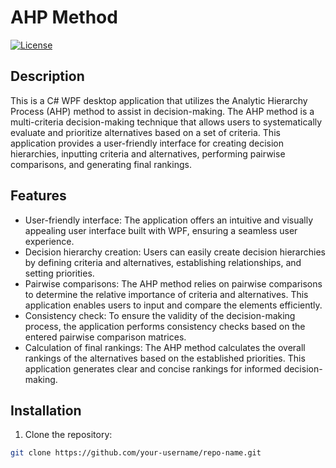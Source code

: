 # AHP Method

[![License](https://img.shields.io/badge/license-MIT-blue.svg)](LICENSE)

## Description

This is a C# WPF desktop application that utilizes the Analytic Hierarchy Process (AHP) method to assist in decision-making. The AHP method is a multi-criteria decision-making technique that allows users to systematically evaluate and prioritize alternatives based on a set of criteria. This application provides a user-friendly interface for creating decision hierarchies, inputting criteria and alternatives, performing pairwise comparisons, and generating final rankings.

## Features

- User-friendly interface: The application offers an intuitive and visually appealing user interface built with WPF, ensuring a seamless user experience.
- Decision hierarchy creation: Users can easily create decision hierarchies by defining criteria and alternatives, establishing relationships, and setting priorities.
- Pairwise comparisons: The AHP method relies on pairwise comparisons to determine the relative importance of criteria and alternatives. This application enables users to input and compare the elements efficiently.
- Consistency check: To ensure the validity of the decision-making process, the application performs consistency checks based on the entered pairwise comparison matrices.
- Calculation of final rankings: The AHP method calculates the overall rankings of the alternatives based on the established priorities. This application generates clear and concise rankings for informed decision-making.

## Installation

1. Clone the repository:

```bash
git clone https://github.com/your-username/repo-name.git
